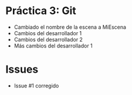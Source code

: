 # Práctica 3: Git

- Cambiado el nombre de la escena a MiEscena
- Cambios del desarrollador 1
- Cambios del desarrollador 2
- Más cambios del desarrollador 1

# Issues

- Issue #1 corregido
